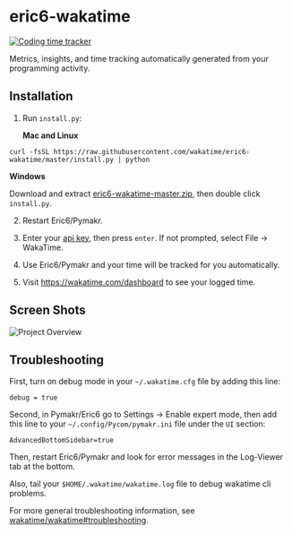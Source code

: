 # eric6-wakatime

[![Coding time tracker](https://wakatime.com/badge/github/wakatime/eric6-wakatime.svg)](https://wakatime.com/badge/github/wakatime/eric6-wakatime)

Metrics, insights, and time tracking automatically generated from your programming activity.

## Installation

1. Run `install.py`:

   **Mac and Linux**

`curl -fsSL https://raw.githubusercontent.com/wakatime/eric6-wakatime/master/install.py | python`

**Windows**

Download and extract [eric6-wakatime-master.zip](https://github.com/wakatime/eric6-wakatime/archive/master.zip), then double click `install.py`.

2. Restart Eric6/Pymakr.

3. Enter your [api key](https://wakatime.com/settings), then press `enter`. If not prompted, select File → WakaTime.

4. Use Eric6/Pymakr and your time will be tracked for you automatically.

5. Visit https://wakatime.com/dashboard to see your logged time.

## Screen Shots

![Project Overview](https://wakatime.com/static/img/ScreenShots/Screen-Shot-2016-03-21.png)

## Troubleshooting

First, turn on debug mode in your `~/.wakatime.cfg` file by adding this line:

`debug = true`

Second, in Pymakr/Eric6 go to Settings → Enable expert mode, then add this line to your `~/.config/Pycom/pymakr.ini` file under the `UI` section:

`AdvancedBottomSidebar=true`

Then, restart Eric6/Pymakr and look for error messages in the Log-Viewer tab at the bottom.

Also, tail your `$HOME/.wakatime/wakatime.log` file to debug wakatime cli problems.

For more general troubleshooting information, see [wakatime/wakatime#troubleshooting](https://github.com/wakatime/wakatime#troubleshooting).
